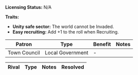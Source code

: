 **Licensing Status:** N/A

**Traits:**

* **Unity safe sector:** The world cannot be Invaded.
* **Easy recruiting:** Add +1 to the roll when Recruiting.

| Patron       | Type             | Benefit | Notes |
| ------------ | ---------------- | ------- | ----- |
| Town Council | Local Government | -       |       |

| Rival       | Type             | Notes                          | Resolved                                                                   |
| ----------- | ---------------- | ------------------------------ | -------------------------------------------------------------------------- |
